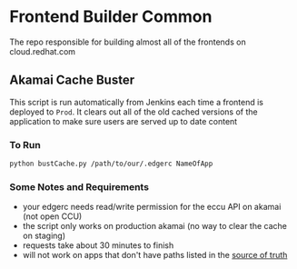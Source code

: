 
# Frontend Builder Common

The repo responsible for building almost all of the frontends on cloud.redhat.com

## Akamai Cache Buster

This script is run automatically from Jenkins each time a frontend is deployed
to `Prod`. It clears out all of the old cached versions of the application to make
sure users are served up to date content

### To Run

```bash
python bustCache.py /path/to/our/.edgerc NameOfApp
```

### Some Notes and Requirements

* your edgerc needs read/write permission for the eccu API on akamai (not open CCU)
* the script only works on production akamai (no way to clear the cache on staging)
* requests take about 30 minutes to finish
* will not work on apps that don't have paths listed in the [source of truth](https://github.com/RedHatInsights/cloud-services-config/blob/ci-beta/main.yml)
